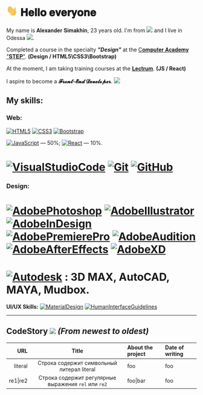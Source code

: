 # <img src="https://raw.githubusercontent.com/ABSphreak/ABSphreak/master/gifs/Hi.gif" width="30px"> 𝐇𝐞𝐥𝐥𝐨 𝐞𝐯𝐞𝐫𝐲𝐨𝐧𝐞 </h1>

My name is 𝐀𝐥𝐞𝐱𝐚𝐧𝐝𝐞𝐫 𝐒𝐢𝐦𝐚𝐤𝐡𝐢𝐧, 23 years old. I'm from  <img src="https://upload.wikimedia.org/wikipedia/commons/d/d2/Flag_of_Ukraine.png" width="25px">  and I live in Odessa <img src="https://upload.wikimedia.org/wikipedia/commons/f/fe/Odessa-logo.gif" width="20px">. </br>

Completed a course in the specialty ___"Design"___ at the [С𝐨𝐦𝐩𝐮𝐭𝐞𝐫 𝐀𝐜𝐚𝐝𝐞𝐦𝐲 "𝐒𝐓𝐄𝐏"](https://itstep.org/en). __(Design / HTML5\CSS3\Bootstrap)__

At the moment, I am taking training courses at the [𝐋𝐞𝐜𝐭𝐫𝐮𝐦](https://lectrum.io/). __(JS / React)__

I aspire to become a **𝓕𝓻𝓸𝓷𝓽-𝓔𝓷𝓭 𝓓𝓮𝓿𝓮𝓵𝓸𝓹𝓮𝓻**. <img src="https://camo.githubusercontent.com/41f5aa64e0930a781b0962898b4aff4db06f9560/68747470733a2f2f63646e2e7261776769742e636f6d2f7368616e6e6f6e6d6f656c6c65722f66726f6e742d656e642d6c6f676f2f6d61737465722f6578706f7274732f66726f6e742d656e642d6c6f676f2d636f6c6f722e737667" width="40px">

## My skills:

### Web:

[![HTML5](https://img.shields.io/badge/-HTML5-E34F26?style=for-the-badge&logo=html5&logoColor=white)](https://github.com/AlexSimakhin)
[![CSS3](https://img.shields.io/badge/-CSS3-1572B6?style=for-the-badge&logo=css3)](https://github.com/AlexSimakhin) 
[![Bootstrap](https://img.shields.io/badge/-Bootstrap-563D7C?style=for-the-badge&logo=bootstrap)](https://github.com/AlexSimakhin)

[![JavaScript](https://img.shields.io/badge/-JavaScript-363534?style=for-the-badge&logo=javascript&logoColor=F7DF1E)](https://github.com/AlexSimakhin) — 50%;
[![React](https://img.shields.io/badge/-React-363534?style=for-the-badge&logo=react)](https://github.com/AlexSimakhin) — 10%.

[![VisualStudioCode](https://img.shields.io/badge/-VisualStudioCode-2885C8?style=for-the-badge&logo=visual-studio-code)](https://github.com/AlexSimakhin) 
[![Git](https://img.shields.io/badge/-Git-333231?style=for-the-badge&logo=git)](https://github.com/AlexSimakhin) 
[![GitHub](https://img.shields.io/badge/-GitHub-333231?style=for-the-badge&logo=github)](https://github.com/AlexSimakhin)
===

### Design:

[![AdobePhotoshop](https://img.shields.io/badge/-Adobe_Photoshop-31A8FF?style=for-the-badge&logo=adobe-photoshop&logoColor=white)](https://github.com/AlexSimakhin)
[![AdobeIllustrator](https://img.shields.io/badge/-Adobe_Illustrator-FF9A00?style=for-the-badge&logo=adobe-illustrator&logoColor=white)](https://github.com/AlexSimakhin)
[![AdobeInDesign](https://img.shields.io/badge/-Adobe_InDesign-EE3D8F?style=for-the-badge&logo=adobe-indesign&logoColor=white)](https://github.com/AlexSimakhin)
[![AdobePremierePro](https://img.shields.io/badge/-Adobe_Premiere_Pro-EA77FF?style=for-the-badge&logo=adobe-premiere-pro&logoColor=white)](https://github.com/AlexSimakhin)
[![AdobeAudition](https://img.shields.io/badge/-Adobe_Audition-9999FF?style=for-the-badge&logo=adobe-audition&logoColor=white)](https://github.com/AlexSimakhin)
[![AdobeAfterEffects](https://img.shields.io/badge/-Adobe_After_Effects-9999FF?style=for-the-badge&logo=adobe-photoshop&logoColor=white)](https://github.com/AlexSimakhin)
[![AdobeXD](https://img.shields.io/badge/-Adobe_XD-FF26BE?style=for-the-badge&logo=adobe-photoshop&logoColor=white)](https://github.com/AlexSimakhin)
===
[![Autodesk](https://img.shields.io/badge/-Autodesk-0696D7?style=for-the-badge&logo=autodesk&logoColor=white)](https://github.com/AlexSimakhin) __: 3D MAX, AutoCAD, MAYA, Mudbox.__
===
__UI/UX Skills:__
[![MaterialDesign](https://img.shields.io/badge/-Material_Design-757575?style=for-the-badge&logo=material-Design&logoColor=white)](https://github.com/AlexSimakhin)
[![HumanInterfaceGuidelines](https://img.shields.io/badge/-Human_Interface_Guidelines-757575?style=for-the-badge&logo=apple&logoColor=white)](https://github.com/AlexSimakhin)
___
## CodeStory <img src="https://media.tenor.com/images/9c771f82de191180c79570b32d49daa7/tenor.gif" width="80px"> *(From newest to oldest)*
| URL | Title | About the project | Date of writing |
|----:|:----:|:----------|:----------|
| literal | Строка содержит символьный литерал literal | foo | foo |
| re1&#124;re2 | Строка содержит регулярные выражения `rel` или `re2` | foo&#124;bar | foo |


